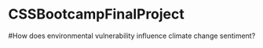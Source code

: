 # CSSBootcampFinalProject
#How does environmental vulnerability influence climate change sentiment?
